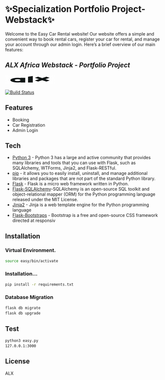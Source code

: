 
# ✨Specialization Portfolio Project-Webstack✨

Welcome to the Easy Car Rental website! Our website offers a simple and convenient way to book rental cars, register your car for rental, and manage your account through our admin login. Here’s a brief overview of our main features:

## _ALX Africa Webstack - Portfolio Project_

[![N|Solid](https://github.com/stivemok/Specialization-Portfolio/blob/main/easyCarRental/app/static/css/cars/Demo/powerdBy.jpeg?raw=true)](https://github.com/stivemok/Specialization-Portfolio/blob/main/easyCarRental/app/static/css/cars/Demo/powerdBy.jpeg?raw=true)

[![Build Status](https://travis-ci.org/joemccann/dillinger.svg?branch=master)](https://travis-ci.org/joemccann/dillinger)


## Features

- Booking
- Car Registration
- Admin Login

## Tech

- [Python 3](https://www.python.org/downloads/) - Python 3 has a large and active community that provides many libraries and tools that you can use with Flask, such as SQLAlchemy, WTForms, Jinja2, and Flask-RESTful.
- [pip](https://pypi.org/project/pip/) - it allows you to easily install, uninstall, and manage additional libraries and packages that are not part of the standard Python library. 
- [Flask](https://flask.palletsprojects.com/en/3.0.x/) - Flask is a micro web framework written in Python.
- [Flask-SQLAlchemy](https://flask-sqlalchemy.palletsprojects.com/en/3.1.x/)-SQLAlchemy is an open-source SQL toolkit and object-relational mapper (ORM) for the Python programming language released under the MIT License.
- [Jinja2](https://jinja.palletsprojects.com/en/2.10.x/) - Jinja is a web template engine for the Python programming language
- [Flask-Bootstraps](https://pythonhosted.org/Flask-Bootstrap/) - Bootstrap is a free and open-source CSS framework directed at responsiv



## Installation

### Virtual Environment.

```sh
source easy/bin/activate
```

### Installation...

```sh
pip install -r requirements.txt
```
### Database Migration 
```sh
flask db migrate
flask db upgrade
```
## Test

```sh
python3 easy.py
127.0.0.1:3000
```

## License

ALX


